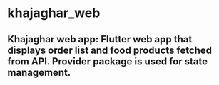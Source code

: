 # khajaghar_web

## Khajaghar web app: Flutter web app that displays order list and food products fetched from API. Provider package is used for state management.
